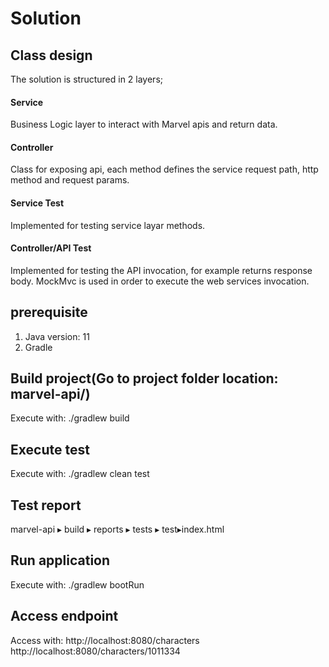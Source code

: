# Solution

## Class design
The solution is structured in 2 layers;

#### Service
Business Logic layer to interact with Marvel apis and return data.


#### Controller
Class for exposing api, each method defines the service request path, http method and request params.


#### Service Test
Implemented for testing service layar methods.

#### Controller/API Test
Implemented for testing the API invocation, for example returns response body.
MockMvc is used in order to execute the web services invocation.

## prerequisite
1. Java version: 11
2. Gradle
    
## Build project(Go to project folder location: marvel-api/)
Execute with:
    ./gradlew build
    
## Execute test
Execute with:
    ./gradlew clean test

## Test report
marvel-api⁩ ▸ ⁨build⁩ ▸ ⁨reports⁩ ▸ ⁨tests⁩ ▸ ⁨test⁩▸index.html
        
## Run application
Execute with:
    ./gradlew bootRun
    
## Access endpoint
Access with:
    http://localhost:8080/characters
    http://localhost:8080/characters/1011334    
         
     

